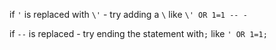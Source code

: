
if `'` is replaced with `\'` - try adding a `\` like `\' OR 1=1 -- -`

if `--` is replaced - try ending the statement with`;` like `' OR 1=1;`

